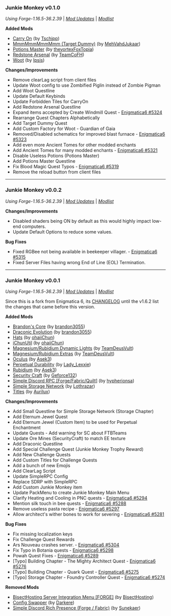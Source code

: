 ### Junkie Monkey v0.1.0

_Using Forge-1.16.5-36.2.39_ | _[Mod Updates](https://github.com/Junkie-Monkey/JMM/blob/master/changelogs/changelog_mods_0.1.0.md)_ | _[Modlist](https://github.com/Junkie-Monkey/JMM/blob/master/changelogs/modlist_0.1.0.md)_

**Added Mods**

-   [Carry On](https://www.curseforge.com/minecraft/mc-mods/carry-on) (by [Tschipp](https://www.curseforge.com/members/Tschipp/projects))
-   [MmmMmmMmmMmm (Target Dummy)](https://www.curseforge.com/minecraft/mc-mods/mmmmmmmmmmmm) (by [MehVahdJukaar](https://www.curseforge.com/members/MehVahdJukaar/projects))
-   [Potions Master](https://www.curseforge.com/minecraft/mc-mods/potionsmaster) (by [thevortexFoxTopia](https://www.curseforge.com/members/thevortexFoxTopia/projects))
-   [Redstone Arsenal](https://www.curseforge.com/minecraft/mc-mods/redstone-arsenal) (by [TeamCoFH](https://www.curseforge.com/members/TeamCoFH/projects))
-   [Woot](https://www.curseforge.com/minecraft/mc-mods/woot) (by [Ipsis](https://www.curseforge.com/members/Ipsis/projects))

**Changes/Improvements**

-   Remove clearLag script from client files
-   Update Woot config to use Zombified Piglin instead of Zombie Pigman
-   Add Woot Questline
-   Update Default Keybinds
-   Update Forbidden Tiles for CarryOn
-   Add Redstone Arsenal Questline
-   Expand items accepted by Create Windmill Quest - [Enigmatica6 \#5324](https://github.com/EnigmaticaModpacks/Enigmatica6/issues/5324)
-   Rearrange Quest Chapters Alphabetically
-   Add Target Dummy Quest
-   Add Custom Factory for Woot - Guardian of Gaia
-   Removed/Disabled schematics for improved blast furnace - [Enigmatica6 \#5323](https://github.com/EnigmaticaModpacks/Enigmatica6/issues/5323)
-   Add even more Ancient Tomes for other modded enchants
-   Add Ancient Tomes for many modded enchants - [Enigmatica6 \#5321](https://github.com/EnigmaticaModpacks/Enigmatica6/issues/5321)
-   Disable Useless Potions (Potions Master)
-   Add Potions Master Questline
-   Fix Blood Magic Quest Typos - [Enigmatica6 \#5319](https://github.com/EnigmaticaModpacks/Enigmatica6/issues/5319)
-   Remove the reload button from client files

---

### Junkie Monkey v0.0.2

_Using Forge-1.16.5-36.2.39_ | _[Mod Updates](https://github.com/Junkie-Monkey/JMM/blob/master/changelogs/changelog_mods_0.0.2.md)_ | _[Modlist](https://github.com/Junkie-Monkey/JMM/blob/master/changelogs/modlist_0.0.2.md)_

**Changes/Improvements**

-   Disabled shaders being ON by default as this would highly impact low-end computers.
-   Update Default Options to reduce some values.

**Bug Fixes**

-   Fixed RGBee not being available in beekeeper villager. - [Enigmatica6 \#5315](https://github.com/EnigmaticaModpacks/Enigmatica6/issues/5315)
-   Fixed Server Files having wrong End of Line (EOL) Termination.

---

### Junkie Monkey v0.0.1

_Using Forge-1.16.5-36.2.39_ | _[Mod Updates](https://github.com/Junkie-Monkey/JMM/blob/master/changelogs/changelog_mods_0.0.1.md)_ | _[Modlist](https://github.com/Junkie-Monkey/JMM/blob/master/changelogs/modlist_0.0.1.md)_

Since this is a fork from Enigmatica 6, its [CHANGELOG](https://github.com/EnigmaticaModpacks/Enigmatica6/blob/master/changelogs/CHANGELOG.md#enigmatica-6--enigmatica-6-expert-v162) until the v1.6.2 list the changes that came before this version.

**Added Mods**

-   [Brandon's Core](https://www.curseforge.com/minecraft/mc-mods/brandons-core) (by [brandon3055](https://www.curseforge.com/members/brandon3055/projects))
-   [Draconic Evolution](https://www.curseforge.com/minecraft/mc-mods/draconic-evolution) (by [brandon3055](https://www.curseforge.com/members/brandon3055/projects))
-   [Hats](https://www.curseforge.com/minecraft/mc-mods/hats) (by [ohaiiChun](https://www.curseforge.com/members/ohaiiChun/projects))
-   [iChunUtil](https://www.curseforge.com/minecraft/mc-mods/ichunutil) (by [ohaiiChun](https://www.curseforge.com/members/ohaiiChun/projects))
-   [Magnesium/Rubidium Dynamic Lights](https://www.curseforge.com/minecraft/mc-mods/dynamiclights-reforged) (by [TeamDeusVult](https://www.curseforge.com/members/TeamDeusVult/projects))
-   [Magnesium/Rubidium Extras](https://www.curseforge.com/minecraft/mc-mods/magnesium-extras) (by [TeamDeusVult](https://www.curseforge.com/members/TeamDeusVult/projects))
-   [Oculus](https://www.curseforge.com/minecraft/mc-mods/oculus) (by [Asek3](https://www.curseforge.com/members/Asek3/projects))
-   [Perpetual Durability](https://www.curseforge.com/minecraft/mc-mods/perpetual-durability) (by [Lady_Lexxie](https://www.curseforge.com/members/Lady_Lexxie/projects))
-   [Rubidium](https://www.curseforge.com/minecraft/mc-mods/rubidium) (by [Asek3](https://www.curseforge.com/members/Asek3/projects))
-   [Security Craft](https://www.curseforge.com/minecraft/mc-mods/security-craft) (by [Geforce132](https://www.curseforge.com/members/Geforce132/projects))
-   [Simple Discord RPC [Forge/Fabric/Quilt]](https://www.curseforge.com/minecraft/mc-mods/simple-discord-rpc) (by [hypherionsa](https://www.curseforge.com/members/hypherionsa/projects))
-   [Simple Storage Network](https://www.curseforge.com/minecraft/mc-mods/simple-storage-network) (by [Lothrazar](https://www.curseforge.com/members/Lothrazar/projects))
-   [Titles](https://www.curseforge.com/minecraft/mc-mods/titles) (by [Aurilux](https://www.curseforge.com/members/Aurilux/projects))

**Changes/Improvements**

-   Add Small Questline for Simple Storage Network (Storage Chapter)
-   Add Eternum Jewel Quest
-   Add Eternum Jewel (Custom Item) to be used for Perpetual Enchantment
-   Update Quests - Add warning for SC about FTBTeams
-   Update Ore Mines (SecurityCraft) to match EE texture
-   Add Draconic Questline
-   Add Special Challenge Quest (Junkie Monkey Trophy Reward)
-   Add New Challenge Quests
-   Add Custom Titles for Challenge Quests
-   Add a bunch of new Emojis
-   Add ClearLag Script
-   Update SimpleRPC Config
-   Replace SDRP with SimpleRPC 
-   Add Custom Junkie Monkey item
-   Update PackMenu to create Junkie Monkey Main Menu
-   Clarify Heating and Cooling in PNC quests - [Enigmatica6 \#5294](https://github.com/EnigmaticaModpacks/Enigmatica6/issues/5294)
-   Mention silk touch in bee quests - [Enigmatica6 \#5288](https://github.com/EnigmaticaModpacks/Enigmatica6/issues/5288)
-   Remove useless pasta recipe - [Enigmatica6 \#5297](https://github.com/EnigmaticaModpacks/Enigmatica6/issues/5297)
-   Allow architect's wither bones to work for severing - [Enigmatica6 \#5281](https://github.com/EnigmaticaModpacks/Enigmatica6/issues/5281)

**Bug Fixes**

-   Fix missing localization keys
-   Fix Challenge Quest Rewards
-   Ars Nouveau crashes server. - [Enigmatica6 \#5304](https://github.com/EnigmaticaModpacks/Enigmatica6/issues/5304)
-   Fix Typo in Botania quests - [Enigmatica6 \#5298](https://github.com/EnigmaticaModpacks/Enigmatica6/issues/5298)
-   Powah Quest Fixes - [Enigmatica6 \#5289](https://github.com/EnigmaticaModpacks/Enigmatica6/issues/5289)
-   [Typo] Building Chapter - The Mighty Architect Quest - [Enigmatica6 \#5276](https://github.com/EnigmaticaModpacks/Enigmatica6/issues/5276)
-   [Typo] Building Chapter - Quark Quest - [Enigmatica6 \#5275](https://github.com/EnigmaticaModpacks/Enigmatica6/issues/5275)
-   [Typo] Storage Chapter - Foundry Controller Quest - [Enigmatica6 \#5274](https://github.com/EnigmaticaModpacks/Enigmatica6/issues/5274)

**Removed Mods**

-   [BisectHosting Server Integration Menu [FORGE]](https://www.curseforge.com/minecraft/mc-mods/bisecthosting-server-integration-menu-forge) (by [BisectHosting](https://www.curseforge.com/members/BisectHosting/projects))
-   [Config Swapper](https://www.curseforge.com/minecraft/mc-mods/config-swapper) (by [Darkere](https://www.curseforge.com/members/Darkere/projects))
-   [Simple Discord Rich Presence (Forge /  Fabric)](https://www.curseforge.com/minecraft/mc-mods/simple-discord-rich-presence) (by [Sunekaer](https://www.curseforge.com/members/Sunekaer/projects))
